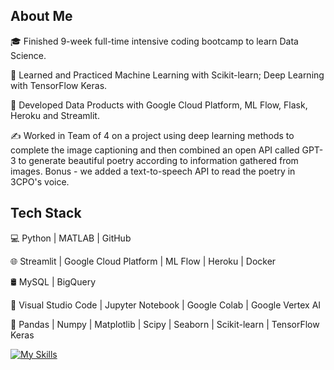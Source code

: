 ## About Me
🎓   Finished 9-week full-time intensive coding bootcamp to learn Data Science.

🌱   Learned and Practiced Machine Learning with Scikit-learn; Deep Learning with TensorFlow Keras.

💼   Developed Data Products with Google Cloud Platform, ML Flow, Flask, Heroku and Streamlit.

✍️   Worked in Team of 4 on a project using deep learning methods to complete the image captioning and then combined an open API called GPT-3 to generate beautiful poetry according to information gathered from images. Bonus - we added a text-to-speech API to read the poetry in 3CPO's voice.


## Tech Stack

💻   Python | MATLAB | GitHub

🌐   Streamlit | Google Cloud Platform | ML Flow | Heroku | Docker

🛢   MySQL | BigQuery

🔧   Visual Studio Code | Jupyter Notebook | Google Colab | Google Vertex AI

🚀   Pandas | Numpy | Matplotlib | Scipy | Seaborn | Scikit-learn | TensorFlow Keras

[![My Skills](https://skills.thijs.gg/icons?i=java,kotlin,nodejs,figma&theme=light)](https://skills.thijs.gg)
